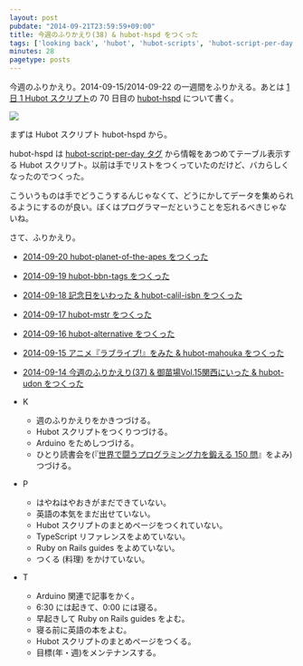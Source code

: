 ```yaml
---
layout: post
pubdate: "2014-09-21T23:59:59+09:00"
title: 今週のふりかえり(38) & hubot-hspd をつくった
tags: ['looking back', 'hubot', 'hubot-scripts', 'hubot-script-per-day']
minutes: 28
pagetype: posts
---
```

今週のふりかえり。2014-09-15/2014-09-22 の一週間をふりかえる。あとは [1 日 1 Hubot スクリプト][hubot-script-per-day]の 70 日目の [hubot-hspd][gh:bouzuya/hubot-hspd] について書く。

![](http://img.f.hatena.ne.jp/images/fotolife/b/bouzuya/20140922/20140922000404.gif)

まずは Hubot スクリプト hubot-hspd から。

hubot-hspd は [hubot-script-per-day タグ][hubot-script-per-day] から情報をあつめてテーブル表示する Hubot スクリプト。以前は手でリストをつくっていたのだけど、バカらしくなったのでつくった。

こういうものは手でどうこうするんじゃなくて、どうにかしてデータを集められるようにするのが良い。ぼくはプログラマーだということを忘れるべきじゃないね。

さて、ふりかえり。

- [2014-09-20 hubot-planet-of-the-apes をつくった][2014-09-20]
- [2014-09-19 hubot-bbn-tags をつくった][2014-09-19]
- [2014-09-18 記念日をいわった & hubot-calil-isbn をつくった][2014-09-18]
- [2014-09-17 hubot-mstr をつくった][2014-09-17]
- [2014-09-16 hubot-alternative をつくった][2014-09-16]
- [2014-09-15 アニメ『ラブライブ!』をみた & hubot-mahouka をつくった][2014-09-15]
- [2014-09-14 今週のふりかえり(37) & 御苗場Vol.15関西にいった & hubot-udon をつくった][2014-09-14]

- K
  - 週のふりかえりをかきつづける。
  - Hubot スクリプトをつくりつづける。
  - Arduino をためしつづける。
  - ひとり読書会を(『[世界で闘うプログラミング力を鍛える 150 問][hitoridokusho/books/3]』をよみ)つづける。
- P
  - はやねはやおきがまだできていない。
  - 英語の本気をまだ出せていない。
  - Hubot スクリプトのまとめページをつくれていない。
  - TypeScript リファレンスをよめていない。
  - Ruby on Rails guides をよめていない。
  - つくる (料理) をかけていない。
- T
  - Arduino 関連で記事をかく。
  - 6:30 には起きて、0:00 には寝る。
  - 早起きして Ruby on Rails guides をよむ。
  - 寝る前に英語の本をよむ。
  - Hubot スクリプトのまとめページをつくる。
  - 目標(年・週)をメンテナンスする。

[2014-09-20]: http://blog.bouzuya.net/2014/09/20/
[2014-09-19]: http://blog.bouzuya.net/2014/09/19/
[2014-09-18]: http://blog.bouzuya.net/2014/09/18/
[2014-09-17]: http://blog.bouzuya.net/2014/09/17/
[2014-09-16]: http://blog.bouzuya.net/2014/09/16/
[2014-09-15]: http://blog.bouzuya.net/2014/09/15/
[2014-09-14]: http://blog.bouzuya.net/2014/09/14/
[hitoridokusho/books/3]: http://www.amazon.co.jp/dp/B00HR19TSO/
[gh:bouzuya/hubot-hspd]: https://github.com/bouzuya/hubot-hspd
[hubot-script-per-day]: http://blog.bouzuya.net/posts?tags=hubot-script-per-day
